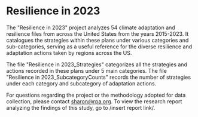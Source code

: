 # Resilience in 2023
The "Resilience in 2023" project analyzes 54 climate adaptation and resilience files from across the United States from the years 2015-2023. It catalogues the strategies within these plans under various categories and sub-categories, serving as a useful reference for the diverse resilience and adaptation actions taken by regions across the US.

The file "Resilience in 2023_Strategies" categorizes all the strategies and actions recorded in these plans under 5 main categories. 
The file "Resilience in 2023_SubcategoryCounts" records the number of strategies under each category and subcategory of adaptation actions. 

For questions regarding the project or the methodology adopted for data collection, please contact sharon@rpa.org.
To view the research report analyzing the findings of this study, go to /insert report link/.
